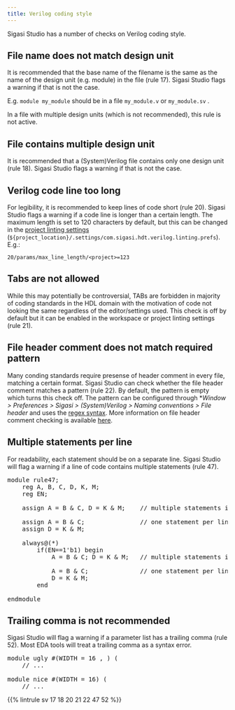 ```yaml
---
title: Verilog coding style
---
```


Sigasi Studio has a number of checks on Verilog coding style.

## File name does not match design unit

It is recommended that the base name of the filename is the same as the name of the design unit (e.g. module) in the file (rule 17). Sigasi Studio flags a warning if that is not the case.

E.g. `module my_module` should be in a file `my_module.v` or `my_module.sv` .

In a file with multiple design units (which is not recommended), this rule is not active.

## File contains multiple design unit

It is recommended that a (System)Verilog file contains only one design unit (rule 18). Sigasi Studio flags a warning if that is not the case.

## Verilog code line too long

For legibility, it is recommended to keep lines of code short (rule 20). Sigasi Studio flags a warning if a code line is longer
than a certain length. The maximum length is set to 120 characters by default, but this can be changed in the
[project linting settings](/manual/linting/#project-specific-linting-settings) (`${project_location}/.settings/com.sigasi.hdt.verilog.linting.prefs`). E.g.:

```
20/params/max_line_length/<project>=123
```

## Tabs are not allowed

While this may potentially be controversial, TABs are forbidden in majority of coding standards in the HDL domain with the motivation
of code not looking the same regardless of the editor/settings used. This check is off by default but it can be enabled in
the workspace or project linting settings (rule 21).

## File header comment does not match required pattern

Many conding standards require presense of header comment in every file, matching a certain format. Sigasi Studio can check whether the file
header comment matches a pattern (rule 22). By default, the pattern is empty which turns this check off.
The pattern can be configured through **Window > Preferences > Sigasi > (System)Verilog > Naming conventions > File header* and uses
the [regex syntax](https://sigasi.com/app/regex).
More information on file header comment checking is available [here](/manual/linting/#naming-conventions).

## Multiple statements per line

For readability, each statement should be on a separate line. Sigasi
Studio will flag a warning if a line of code contains multiple
statements (rule 47).

<pre>module rule47;
    reg A, B, C, D, K, M;
    reg EN;

    <span class="uglycode">assign A = B & C, D = K & M;</span>    // multiple statements in one line: less readable

    <span class="goodcode">assign A = B & C;</span>               // one statement per line: more readable
    <span class="goodcode">assign D = K & M;</span>

    always@(*)
        if(EN==1'b1) begin
            <span class="uglycode">A = B & C; D = K & M;</span>   // multiple statements in one line: less readable

            <span class="goodcode">A = B & C;</span>              // one statement per line: more readable
            <span class="goodcode">D = K & M;</span>
        end
		
endmodule</pre>

## Trailing comma is not recommended

Sigasi Studio will flag a warning if a parameter list has a trailing comma (rule 52).
Most EDA tools will treat a trailing comma as a syntax error.

<pre>module ugly #(WIDTH = 16<span class="uglycode"> , </span>) (
    // ...

module nice #<span class="goodcode">(WIDTH = 16)</span> (
    // ...</pre>

{{% lintrule sv 17 18 20 21 22 47 52 %}}
